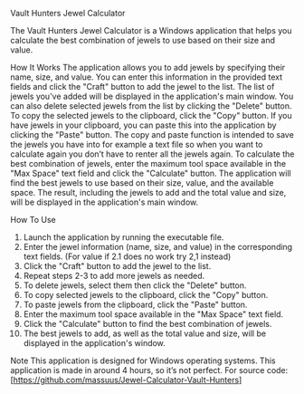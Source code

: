 Vault Hunters Jewel Calculator

The Vault Hunters Jewel Calculator is a Windows application that helps you calculate the best combination of jewels to use based on their size and value.

How It Works
The application allows you to add jewels by specifying their name, size, and value. You can enter this information in the provided text fields and click the "Craft" button to add the jewel to the list. The list of jewels you've added will be displayed in the application's main window.
You can also delete selected jewels from the list by clicking the "Delete" button. To copy the selected jewels to the clipboard, click the "Copy" button. If you have jewels in your clipboard, you can paste this into the application by clicking the "Paste" button. The copy and paste function is intended to save the jewels you have into for example a text file so when you want to calculate again you don’t have to renter all the jewels again.
To calculate the best combination of jewels, enter the maximum tool space available in the "Max Space" text field and click the "Calculate" button. The application will find the best jewels to use based on their size, value, and the available space. The result, including the jewels to add and the total value and size, will be displayed in the application's main window.

How To Use
1.	Launch the application by running the executable file.
2.	Enter the jewel information (name, size, and value) in the corresponding text fields. (For value if 2.1 does no work try 2,1 instead)
3.	Click the "Craft" button to add the jewel to the list.
4.	Repeat steps 2-3 to add more jewels as needed.
5.	To delete jewels, select them then click the "Delete" button.
6.	To copy selected jewels to the clipboard, click the "Copy" button.
7.	To paste jewels from the clipboard, click the "Paste" button.
8.	Enter the maximum tool space available in the "Max Space" text field.
9.	Click the "Calculate" button to find the best combination of jewels.
10.	The best jewels to add, as well as the total value and size, will be displayed in the application's window.

Note
This application is designed for Windows operating systems.
This application is made in around 4 hours, so it’s not perfect.
For source code: [https://github.com/massuus/Jewel-Calculator-Vault-Hunters]

 

